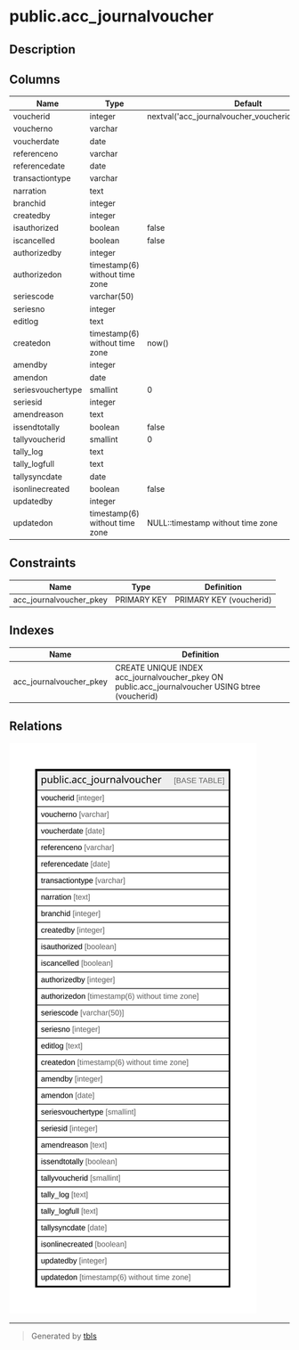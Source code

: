 # public.acc_journalvoucher

## Description

## Columns

| Name | Type | Default | Nullable | Children | Parents | Comment |
| ---- | ---- | ------- | -------- | -------- | ------- | ------- |
| voucherid | integer | nextval('acc_journalvoucher_voucherid_seq'::regclass) | false |  |  |  |
| voucherno | varchar |  | true |  |  |  |
| voucherdate | date |  | true |  |  |  |
| referenceno | varchar |  | true |  |  |  |
| referencedate | date |  | true |  |  |  |
| transactiontype | varchar |  | true |  |  |  |
| narration | text |  | true |  |  |  |
| branchid | integer |  | true |  |  |  |
| createdby | integer |  | false |  |  |  |
| isauthorized | boolean | false | false |  |  |  |
| iscancelled | boolean | false | false |  |  |  |
| authorizedby | integer |  | true |  |  |  |
| authorizedon | timestamp(6) without time zone |  | true |  |  |  |
| seriescode | varchar(50) |  | true |  |  |  |
| seriesno | integer |  | true |  |  |  |
| editlog | text |  | true |  |  |  |
| createdon | timestamp(6) without time zone | now() | true |  |  |  |
| amendby | integer |  | true |  |  |  |
| amendon | date |  | true |  |  |  |
| seriesvouchertype | smallint | 0 | true |  |  |  |
| seriesid | integer |  | true |  |  |  |
| amendreason | text |  | true |  |  |  |
| issendtotally | boolean | false | true |  |  |  |
| tallyvoucherid | smallint | 0 | true |  |  |  |
| tally_log | text |  | true |  |  |  |
| tally_logfull | text |  | true |  |  |  |
| tallysyncdate | date |  | true |  |  |  |
| isonlinecreated | boolean | false | true |  |  |  |
| updatedby | integer |  | true |  |  |  |
| updatedon | timestamp(6) without time zone | NULL::timestamp without time zone | true |  |  |  |

## Constraints

| Name | Type | Definition |
| ---- | ---- | ---------- |
| acc_journalvoucher_pkey | PRIMARY KEY | PRIMARY KEY (voucherid) |

## Indexes

| Name | Definition |
| ---- | ---------- |
| acc_journalvoucher_pkey | CREATE UNIQUE INDEX acc_journalvoucher_pkey ON public.acc_journalvoucher USING btree (voucherid) |

## Relations

![er](public.acc_journalvoucher.svg)

---

> Generated by [tbls](https://github.com/k1LoW/tbls)
